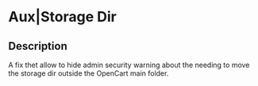 # Aux|Storage Dir

## Description
A fix thet allow to hide admin security warning about the needing to move the storage dir outside the OpenCart main folder.
